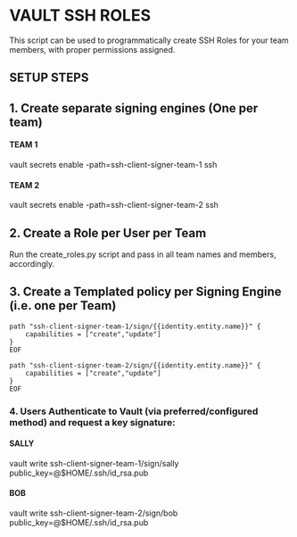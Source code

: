 # VAULT SSH ROLES
This script can be used to programmatically create SSH Roles for your team members, with proper permissions assigned.  

## SETUP STEPS

## 1. Create separate signing engines (One per team)

#### TEAM 1
vault secrets enable -path=ssh-client-signer-team-1 ssh

#### TEAM 2
vault secrets enable -path=ssh-client-signer-team-2 ssh

## 2. Create a Role per User per Team
Run the create_roles.py script and pass in all team names and members, accordingly.

## 3. Create a Templated policy per Signing Engine (i.e. one per Team)

```
path "ssh-client-signer-team-1/sign/{{identity.entity.name}}" {
    capabilities = ["create","update"]
}
EOF
```

```
path "ssh-client-signer-team-2/sign/{{identity.entity.name}}" {
    capabilities = ["create","update"]
}
EOF
```

### 4. Users Authenticate to Vault (via preferred/configured method) and request a key signature:

#### SALLY
vault write ssh-client-signer-team-1/sign/sally public_key=@$HOME/.ssh/id_rsa.pub

#### BOB
vault write ssh-client-signer-team-2/sign/bob public_key=@$HOME/.ssh/id_rsa.pub
